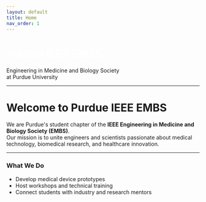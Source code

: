 ```yaml
---
layout: default
title: Home
nav_order: 1
---
```


<div class="hero">
  <h1 style="color: white;">Purdue IEEE EMBS</h1>
  <p>Engineering in Medicine and Biology Society<br>
  at Purdue University</p>
</div>



---

# Welcome to Purdue IEEE EMBS

We are Purdue's student chapter of the **IEEE Engineering in Medicine and Biology Society (EMBS)**.  
Our mission is to unite engineers and scientists passionate about medical technology, biomedical research, and healthcare innovation.

---

### What We Do
- Develop medical device prototypes  
- Host workshops and technical training  
- Connect students with industry and research mentors 